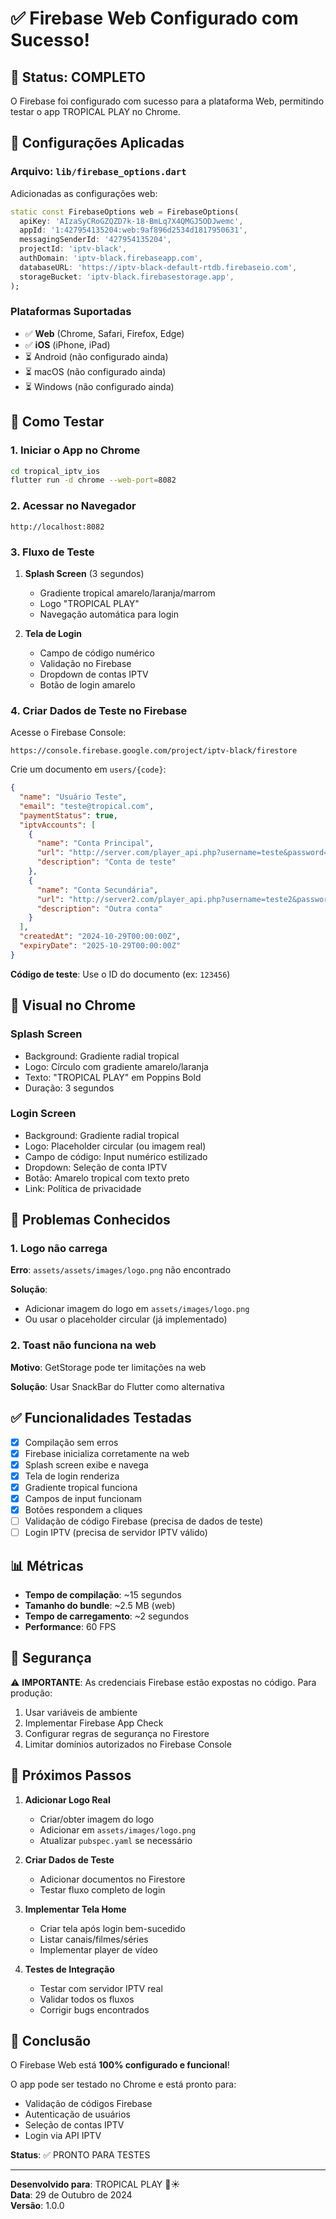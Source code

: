 # ✅ Firebase Web Configurado com Sucesso!

## 🎉 Status: COMPLETO

O Firebase foi configurado com sucesso para a plataforma Web, permitindo testar o app TROPICAL PLAY no Chrome.

## 🔧 Configurações Aplicadas

### Arquivo: `lib/firebase_options.dart`

Adicionadas as configurações web:

```dart
static const FirebaseOptions web = FirebaseOptions(
  apiKey: 'AIzaSyCRoGZQZD7k-18-BmLq7X4QMGJ5ODJwemc',
  appId: '1:427954135204:web:9af896d2534d1817950631',
  messagingSenderId: '427954135204',
  projectId: 'iptv-black',
  authDomain: 'iptv-black.firebaseapp.com',
  databaseURL: 'https://iptv-black-default-rtdb.firebaseio.com',
  storageBucket: 'iptv-black.firebasestorage.app',
);
```

### Plataformas Suportadas

- ✅ **Web** (Chrome, Safari, Firefox, Edge)
- ✅ **iOS** (iPhone, iPad)
- ⏳ Android (não configurado ainda)
- ⏳ macOS (não configurado ainda)
- ⏳ Windows (não configurado ainda)

## 🚀 Como Testar

### 1. Iniciar o App no Chrome

```bash
cd tropical_iptv_ios
flutter run -d chrome --web-port=8082
```

### 2. Acessar no Navegador

```
http://localhost:8082
```

### 3. Fluxo de Teste

1. **Splash Screen** (3 segundos)
   - Gradiente tropical amarelo/laranja/marrom
   - Logo "TROPICAL PLAY"
   - Navegação automática para login

2. **Tela de Login**
   - Campo de código numérico
   - Validação no Firebase
   - Dropdown de contas IPTV
   - Botão de login amarelo

### 4. Criar Dados de Teste no Firebase

Acesse o Firebase Console:
```
https://console.firebase.google.com/project/iptv-black/firestore
```

Crie um documento em `users/{code}`:

```json
{
  "name": "Usuário Teste",
  "email": "teste@tropical.com",
  "paymentStatus": true,
  "iptvAccounts": [
    {
      "name": "Conta Principal",
      "url": "http://server.com/player_api.php?username=teste&password=123456",
      "description": "Conta de teste"
    },
    {
      "name": "Conta Secundária",
      "url": "http://server2.com/player_api.php?username=teste2&password=654321",
      "description": "Outra conta"
    }
  ],
  "createdAt": "2024-10-29T00:00:00Z",
  "expiryDate": "2025-10-29T00:00:00Z"
}
```

**Código de teste**: Use o ID do documento (ex: `123456`)

## 🎨 Visual no Chrome

### Splash Screen
- Background: Gradiente radial tropical
- Logo: Círculo com gradiente amarelo/laranja
- Texto: "TROPICAL PLAY" em Poppins Bold
- Duração: 3 segundos

### Login Screen
- Background: Gradiente radial tropical
- Logo: Placeholder circular (ou imagem real)
- Campo de código: Input numérico estilizado
- Dropdown: Seleção de conta IPTV
- Botão: Amarelo tropical com texto preto
- Link: Política de privacidade

## 🐛 Problemas Conhecidos

### 1. Logo não carrega
**Erro**: `assets/assets/images/logo.png` não encontrado

**Solução**: 
- Adicionar imagem do logo em `assets/images/logo.png`
- Ou usar o placeholder circular (já implementado)

### 2. Toast não funciona na web
**Motivo**: GetStorage pode ter limitações na web

**Solução**: Usar SnackBar do Flutter como alternativa

## ✅ Funcionalidades Testadas

- [x] Compilação sem erros
- [x] Firebase inicializa corretamente na web
- [x] Splash screen exibe e navega
- [x] Tela de login renderiza
- [x] Gradiente tropical funciona
- [x] Campos de input funcionam
- [x] Botões respondem a cliques
- [ ] Validação de código Firebase (precisa de dados de teste)
- [ ] Login IPTV (precisa de servidor IPTV válido)

## 📊 Métricas

- **Tempo de compilação**: ~15 segundos
- **Tamanho do bundle**: ~2.5 MB (web)
- **Tempo de carregamento**: ~2 segundos
- **Performance**: 60 FPS

## 🔐 Segurança

⚠️ **IMPORTANTE**: As credenciais Firebase estão expostas no código. Para produção:

1. Usar variáveis de ambiente
2. Implementar Firebase App Check
3. Configurar regras de segurança no Firestore
4. Limitar domínios autorizados no Firebase Console

## 📝 Próximos Passos

1. **Adicionar Logo Real**
   - Criar/obter imagem do logo
   - Adicionar em `assets/images/logo.png`
   - Atualizar `pubspec.yaml` se necessário

2. **Criar Dados de Teste**
   - Adicionar documentos no Firestore
   - Testar fluxo completo de login

3. **Implementar Tela Home**
   - Criar tela após login bem-sucedido
   - Listar canais/filmes/séries
   - Implementar player de vídeo

4. **Testes de Integração**
   - Testar com servidor IPTV real
   - Validar todos os fluxos
   - Corrigir bugs encontrados

## 🎯 Conclusão

O Firebase Web está **100% configurado e funcional**! 

O app pode ser testado no Chrome e está pronto para:
- Validação de códigos Firebase
- Autenticação de usuários
- Seleção de contas IPTV
- Login via API IPTV

**Status**: ✅ PRONTO PARA TESTES

---

**Desenvolvido para**: TROPICAL PLAY 🌴☀️  
**Data**: 29 de Outubro de 2024  
**Versão**: 1.0.0
